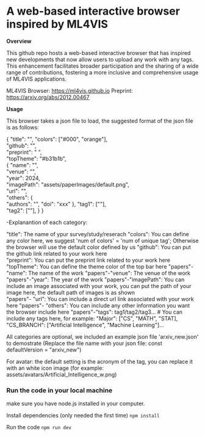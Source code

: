 # A web-based interactive browser inspired by ML4VIS

**Overview**

This github repo hosts a web-based interactive browser that has inspired new developments that now allow users to upload any work with any tags. This enhancement facilitates broader participation and the sharing of a wide range of contributions, fostering a more inclusive and comprehensive usage of ML4VIS applications.

ML4VIS
Browser: https://ml4vis.github.io
Preprint: https://arxiv.org/abs/2012.00467

**Usage**

This browser takes a json file to load, the suggested format of the json file is as follows:

{
  "title": "",
  "colors": ["#000", "orange"],     
  "github": "",                
  "preprint": " ",      
  "topTheme": "#b31b1b",        
  {
    "name": "",    
    "venue": "",   
    "year": 2024,   
    "imagePath": "assets/paperImages/default.png",     
    "url": "",      
    "others": {    
      "authors": "",
      "doi": "xxx"
    },
    "tag1": [""],       
    "tag2": [""],
  }
}

-Explanantion of each category:

"title": The name of ypur survey/study/reserach
"colors": You can define any color here, we suggest 'num of colors' = 'num of unique tag'; Otherwise the browser will use the default color defined by us 
"github": You can put the github link related to your work here    
"preprint": You can put the preprint link related to your work here  
"topTheme": You can define the theme color of the top bar here
"papers"-"name": The name of the work
"papers"-"venue": The venue of the work
"papers"-"year": The year of the work
"papers"-"imagePath": You can include an image associated with your work, you can put the path of your image here, the default path of images is as shown     
"papers"- "url": You can include a direct url link associated with your work here
"papers"- "others": You can include any other information you want the browser include here
"papers"-"tags": tag1/tag2/tag3...      # You can include any tags here, for example: "Major": ["CS", "MATH", "STAT], "CS_BRANCH": ["Artificial Intelligence", "Machine Learning"]...

All categories are optional, we included an example json file 'arxiv_new.json' to demostrate (Replace the file name with your json file: const defaultVersion = "arxiv_new")

For avatar: the default setting is the acronym of the tag, you can replace it with an white icon image (for example: assets/avatars/Artificial_Intelligence_w.png)


### Run the code in your local machine
make sure you have node.js installed in your computer.

Install dependencies (only needed the first time)
```npm install```

Run the code
```npm run dev```

